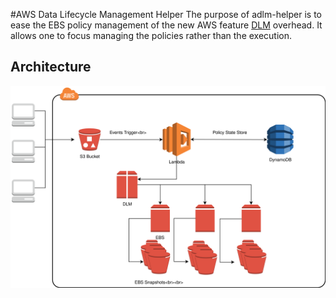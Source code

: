 #AWS Data Lifecycle Management Helper
The purpose of adlm-helper is to ease the EBS policy management of the new AWS feature [DLM](https://aws.amazon.com/about-aws/whats-new/2018/07/introducing-amazon-data-lifecycle-manager-for-ebs-snapshots/) overhead. It allows one to focus managing the policies rather than the execution.

## Architecture
![Diagram](docs/adlm-helper.svg)

